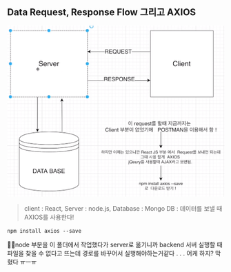## Data Request, Response Flow 그리고 AXIOS
<img src="./img/data_flow.PNG">

> client : React, Server : node.js, Database : Mongo DB
: 데이터를 보낼 때 AXIOS를 사용한다!
```
npm install axios --save
```

🤷‍♀️node 부분을 이 폴더에서 작업했다가 server로 옮기니까 backend 서버 실행할 때 파일을 찾을 수 없다고 뜨는데
경로를 바꾸어서 실행해야하는거같다 . . . 어케 하지? 막혔다 ㅠㅡㅠ